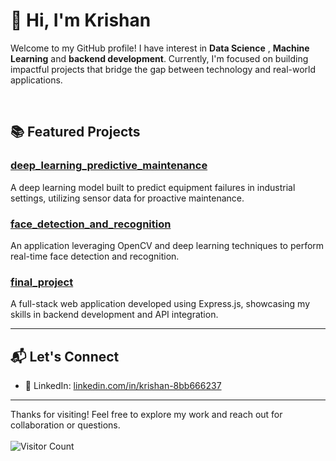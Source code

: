 # 👋 Hi, I'm Krishan

Welcome to my GitHub profile! I have interest in **Data Science** , **Machine Learning** and **backend development**. Currently, I'm focused on building impactful projects that bridge the gap between technology and real-world applications.

<br>

## 📚 Featured Projects

### [deep_learning_predictive_maintenance](https://github.com/krishan-cyber/deep_learning_predictive_maintenance)  
A deep learning model built to predict equipment failures in industrial settings, utilizing sensor data for proactive maintenance.

### [face_detection_and_recognition](https://github.com/krishan-cyber/face_detection_and_recognition)  
An application leveraging OpenCV and deep learning techniques to perform real-time face detection and recognition.

### [final_project](https://github.com/krishan-cyber/final_project)  
A full-stack web application developed using Express.js, showcasing my skills in backend development and API integration.

---

## 📬 Let's Connect
  
- 🔗 LinkedIn: [linkedin.com/in/krishan-8bb666237](https://www.linkedin.com/in/krishan-8bb666237)  

---

Thanks for visiting! Feel free to explore my work and reach out for collaboration or questions.<br>
<br>
 ![Visitor Count](https://visitor-badge.laobi.icu/badge?page_id=krishan-cyber.krishan-cyber) 
